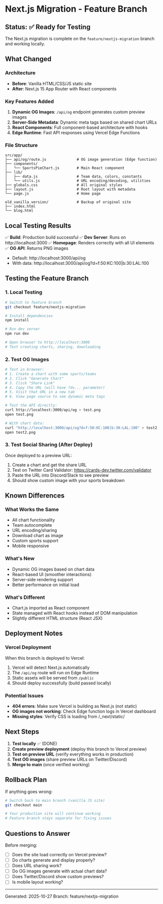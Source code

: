 # Next.js Migration - Feature Branch

## Status: ✅ Ready for Testing

The Next.js migration is complete on the `feature/nextjs-migration` branch and working locally.

## What Changed

### Architecture
- **Before**: Vanilla HTML/CSS/JS static site
- **After**: Next.js 15 App Router with React components

### Key Features Added
1. **Dynamic OG Images**: `/api/og` endpoint generates custom preview images
2. **Server-Side Metadata**: Dynamic meta tags based on shared chart URLs
3. **React Components**: Full component-based architecture with hooks
4. **Edge Runtime**: Fast API responses using Vercel Edge Functions

### File Structure
```
src/app/
├── api/og/route.js              # OG image generation (Edge function)
├── components/
│   └── SportsPieChart.js        # Main React component
├── lib/
│   ├── data.js                  # Team data, colors, constants
│   └── utils.js                 # URL encoding/decoding, utilities
├── globals.css                  # All original styles
├── layout.js                    # Root layout with metadata
└── page.js                      # Home page

old_vanilla_version/             # Backup of original site
├── index.html
└── blog.html
```

## Local Testing Results

✅ **Build**: Production build successful
✅ **Dev Server**: Runs on http://localhost:3000
✅ **Homepage**: Renders correctly with all UI elements
✅ **OG API**: Returns PNG images
   - Default: http://localhost:3000/api/og
   - With data: http://localhost:3000/api/og?d=f:50:KC:100|b:30:LAL:100

## Testing the Feature Branch

### 1. Local Testing
```bash
# Switch to feature branch
git checkout feature/nextjs-migration

# Install dependencies
npm install

# Run dev server
npm run dev

# Open browser to http://localhost:3000
# Test creating charts, sharing, downloading
```

### 2. Test OG Images
```bash
# Test in browser:
# 1. Create a chart with some sports/teams
# 2. Click "Generate Chart"
# 3. Click "Share Link"
# 4. Copy the URL (will have ?d=... parameter)
# 5. Visit that URL in a new tab
# 6. View page source to see dynamic meta tags

# Test the API directly:
curl http://localhost:3000/api/og > test.png
open test.png

# With chart data:
curl "http://localhost:3000/api/og?d=f:50:KC:100|b:30:LAL:100" > test2.png
open test2.png
```

### 3. Test Social Sharing (After Deploy)
Once deployed to a preview URL:
1. Create a chart and get the share URL
2. Test on Twitter Card Validator: https://cards-dev.twitter.com/validator
3. Paste the URL into Discord/Slack to see preview
4. Should show custom image with your sports breakdown

## Known Differences

### What Works the Same
- All chart functionality
- Team autocomplete
- URL encoding/sharing
- Download chart as image
- Custom sports support
- Mobile responsive

### What's New
- Dynamic OG images based on chart data
- React-based UI (smoother interactions)
- Server-side rendering support
- Better performance on initial load

### What's Different
- Chart.js imported as React component
- State managed with React hooks instead of DOM manipulation
- Slightly different HTML structure (React JSX)

## Deployment Notes

### Vercel Deployment
When this branch is deployed to Vercel:
1. Vercel will detect Next.js automatically
2. The `/api/og` route will run on Edge Runtime
3. Static assets will be served from `/public`
4. Should deploy successfully (build passed locally)

### Potential Issues
- **404 errors**: Make sure Vercel is building as Next.js (not static)
- **OG images not working**: Check Edge function logs in Vercel dashboard
- **Missing styles**: Verify CSS is loading from /_next/static/

## Next Steps

1. **Test locally** ✅ (DONE)
2. **Create preview deployment** (deploy this branch to Vercel preview)
3. **Test on preview URL** (verify everything works in production)
4. **Test OG images** (share preview URLs on Twitter/Discord)
5. **Merge to main** (once verified working)

## Rollback Plan

If anything goes wrong:
```bash
# Switch back to main branch (vanilla JS site)
git checkout main

# Your production site will continue working
# Feature branch stays separate for fixing issues
```

## Questions to Answer

Before merging:
- [ ] Does the site load correctly on Vercel preview?
- [ ] Do charts generate and display properly?
- [ ] Does URL sharing work?
- [ ] Do OG images generate with actual chart data?
- [ ] Does Twitter/Discord show custom previews?
- [ ] Is mobile layout working?

---

Generated: 2025-10-27
Branch: feature/nextjs-migration
